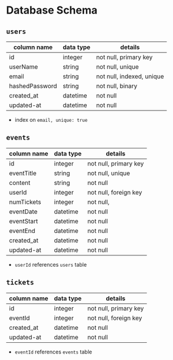 # **Database Schema**

## `users`

| column name       | data type | details                   |
|-------------------|-----------|---------------------------|
| id                | integer   | not null, primary key     |
| userName          | string    | not null, unique          |
| email             | string    | not null, indexed, unique |
| hashedPassword    | string    | not null, binary          |
| created_at        | datetime  | not null                  |
| updated-at        | datetime  | not null                  |

* index on `email, unique: true`

## `events`

| column name | data type | details               |
|-------------|-----------|-----------------------|
| id          | integer   | not null, primary key |
| eventTitle  | string    | not null, unique      |
| content     | string    | not null              |
| userId      | integer   | not null, foreign key |
| numTickets  | integer   | not null,             |
| eventDate   | datetime  | not null              |
| eventStart  | datetime  | not null              |
| eventEnd    | datetime  | not null              |
| created_at  | datetime  | not null              |
| updated-at  | datetime  | not null              |

* `userId` references `users` table

## `tickets`

| column name   | data type | details               |
|---------------|-----------|-----------------------|
| id            | integer   | not null, primary key |
| eventId       | integer   | not null, foreign key |
| created_at    | datetime  | not null              |
| updated-at    | datetime  | not null              |

* `eventId` references `events` table
